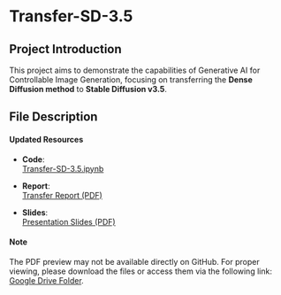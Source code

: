 # Transfer-SD-3.5

## Project Introduction
This project aims to demonstrate the capabilities of Generative AI for Controllable Image Generation, focusing on transferring the **Dense Diffusion method** to **Stable Diffusion v3.5**.

## File Description

#### Updated Resources
- **Code**:  
  [Transfer-SD-3.5.ipynb](https://github.com/wu2199/Transfer-SD-3.5/blob/main/Transfer_SD_3_5.ipynb)

- **Report**:  
  [Transfer Report (PDF)](https://github.com/wu2199/Transfer-SD-3.5/blob/main/transfer_report.pdf)

- **Slides**:  
  [Presentation Slides (PDF)](https://github.com/wu2199/Transfer-SD-3.5/blob/main/Transfer-SD-3.5%20slides.pdf)

#### Note
The PDF preview may not be available directly on GitHub. For proper viewing, please download the files or access them via the following link: [Google Drive Folder](https://drive.google.com/drive/folders/1jpUI0TSqdd1XtVTUEP_bK2QH1rNy1NQX?usp=share_link).

